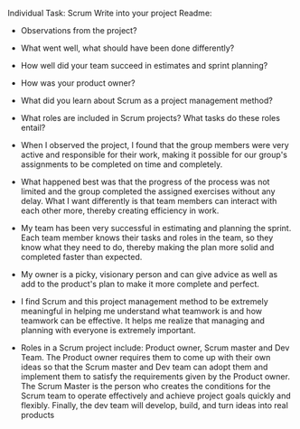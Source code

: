 Individual Task:
Scrum
Write into your project Readme:
- Observations from the project?
- What went well, what should have been done differently?
- How well did your team succeed in estimates and sprint planning?
- How was your product owner?
- What did you learn about Scrum as a project management method?
- What roles are included in Scrum projects? What tasks do these roles entail?


- When I observed the project, I found that the group members were very active and responsible for their
  work, making it possible for our group's assignments to be completed on time and completely.

- What happened best was that the progress of the process was not limited and the group
  completed the assigned exercises without any delay. What I want differently is that team members
  can interact with each other more, thereby creating efficiency in work.

- My team has been very successful in estimating and planning the sprint. Each team member knows their tasks
  and roles in the team, so they know what they need to do, thereby making the plan more solid and completed faster
  than expected.

- My owner is a picky, visionary person and can give advice as well as add to the product's plan
  to make it more complete and perfect.

- I find Scrum and this project management method to be extremely meaningful in helping me understand
  what teamwork is and how teamwork can be effective. It helps me realize that managing and planning with
  everyone is extremely important.

- Roles in a Scrum project include: Product owner, Scrum master and Dev Team.
  The Product owner requires them to come up with their own ideas so that the Scrum master and Dev team can
  adopt them and implement them to satisfy the requirements given by the Product owner. The Scrum Master is the
  person who creates the conditions for the Scrum team to operate effectively and achieve project goals quickly
  and flexibly. Finally, the dev team will develop, build, and turn ideas into real products
